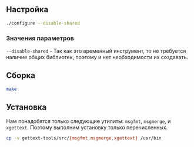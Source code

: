 <package-info :package="package" showsbu></package-info>

<script>
		new Vue({
		el: '#main',
		data: { package: {} },
		mounted: function () {
				this.getPackage('gettext');
		},
		methods: {
			getPackage: function(name) {
					getPackage(name)
					.then(response => this.package = response);
			},
		}
  })
</script>

## Настройка

```bash
./configure --disable-shared
```

### Значения параметров

`--disable-shared` - Так как это временный инструмент, то не требуется наличие общих библиотек, поэтому и нет необходимости их создавать.

## Сборка

```bash
make
```

## Установка

Нам понадобятся только следующие утилиты: `msgfmt`, `msgmerge`, и `xgettext`. Поэтому выполним установку только перечисленных.

```bash
cp -v gettext-tools/src/{msgfmt,msgmerge,xgettext} /usr/bin
```
